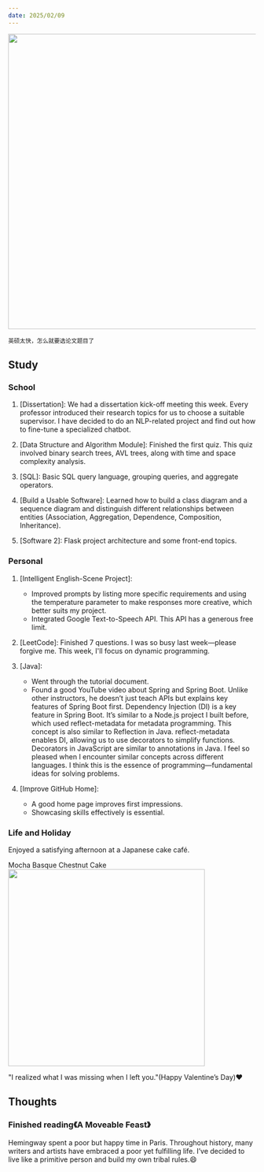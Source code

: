 ```yaml
---
date: 2025/02/09
---
```


<img src="https://cdn.xiaoqiuqiu.cn/20250217202627.png" width="600"/>

<small>英硕太快，怎么就要选论文题目了</small>

## Study

### School

1. [Dissertation]: We had a dissertation kick-off meeting this week. Every professor introduced their research topics for us to choose a suitable supervisor. I have decided to do an NLP-related project and find out how to fine-tune a specialized chatbot.

2. [Data Structure and Algorithm Module]: Finished the first quiz. This quiz involved binary search trees, AVL trees, along with time and space complexity analysis.

3. [SQL]: Basic SQL query language, grouping queries, and aggregate operators.

4. [Build a Usable Software]: Learned how to build a class diagram and a sequence diagram and distinguish different relationships between entities (Association, Aggregation, Dependence, Composition, Inheritance).

4. [Software 2]: Flask project architecture and some front-end topics.

### Personal

1. [Intelligent English-Scene Project]:
    - Improved prompts by listing more specific requirements and using the temperature parameter to make responses more creative, which better suits my project.
    - Integrated Google Text-to-Speech API. This API has a generous free limit.

2. [LeetCode]: Finished 7 questions. I was so busy last week—please forgive me. This week, I'll focus on dynamic programming.

3. [Java]:
    - Went through the tutorial document.
    - Found a good YouTube video about Spring and Spring Boot. Unlike other instructors, he doesn’t just teach APIs but explains key features of Spring Boot first.
    Dependency Injection (DI) is a key feature in Spring Boot. It’s similar to a Node.js project I built before, which used reflect-metadata for metadata programming. This concept is also similar to Reflection in Java. reflect-metadata enables DI, allowing us to use decorators to simplify functions. Decorators in JavaScript are similar to annotations in Java.
    I feel so pleased when I encounter similar concepts across different languages. I think this is the essence of programming—fundamental ideas for solving problems.

4. [Improve GitHub Home]:
    - A good home page improves first impressions.
    - Showcasing skills effectively is essential.

### Life and Holiday

Enjoyed a satisfying afternoon at a Japanese cake café.

Mocha Basque Chestnut Cake
<img src="https://cdn.xiaoqiuqiu.cn/20250217202151.png" width="400"/>

"I realized what I was missing when I left you."(Happy Valentine’s Day)❤️

## Thoughts

### Finished reading《A Moveable Feast》

Hemingway spent a poor but happy time in Paris. Throughout history, many writers and artists have embraced a poor yet fulfilling life. I’ve decided to live like a primitive person and build my own tribal rules.😄
